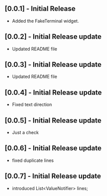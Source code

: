 ## [0.0.1] - Initial Release
- Added the FakeTerminal widget.
## [0.0.2] - Initial Release update
- Updated README file
## [0.0.3] - Initial Release update
- Updated README file
## [0.0.4] - Initial Release update
- Fixed text direction
## [0.0.5] - Initial Release update
- Just a check
## [0.0.6] - Initial Release update
- fixed duplicate lines
## [0.0.7] - Initial Release update
- introduced List<ValueNotifier<String>> lines;
